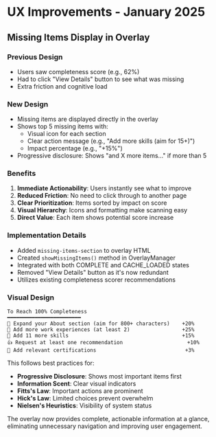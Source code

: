 # UX Improvements - January 2025

## Missing Items Display in Overlay

### Previous Design
- Users saw completeness score (e.g., 62%)
- Had to click "View Details" button to see what was missing
- Extra friction and cognitive load

### New Design  
- Missing items are displayed directly in the overlay
- Shows top 5 missing items with:
  - Visual icon for each section
  - Clear action message (e.g., "Add more skills (aim for 15+)")
  - Impact percentage (e.g., "+15%")
- Progressive disclosure: Shows "and X more items..." if more than 5

### Benefits
1. **Immediate Actionability**: Users instantly see what to improve
2. **Reduced Friction**: No need to click through to another page
3. **Clear Prioritization**: Items sorted by impact on score
4. **Visual Hierarchy**: Icons and formatting make scanning easy
5. **Direct Value**: Each item shows potential score increase

### Implementation Details
- Added `missing-items-section` to overlay HTML
- Created `showMissingItems()` method in OverlayManager
- Integrated with both COMPLETE and CACHE_LOADED states
- Removed "View Details" button as it's now redundant
- Utilizes existing completeness scorer recommendations

### Visual Design
```
To Reach 100% Completeness
━━━━━━━━━━━━━━━━━━━━━━━━
📄 Expand your About section (aim for 800+ characters)    +20%
💼 Add more work experiences (at least 2)                 +25%
🎯 Add 11 more skills                                     +15%
👍 Request at least one recommendation                     +10%
📜 Add relevant certifications                             +3%
```

This follows best practices for:
- **Progressive Disclosure**: Shows most important items first
- **Information Scent**: Clear visual indicators
- **Fitts's Law**: Important actions are prominent
- **Hick's Law**: Limited choices prevent overwhelm
- **Nielsen's Heuristics**: Visibility of system status

The overlay now provides complete, actionable information at a glance, eliminating unnecessary navigation and improving user engagement.